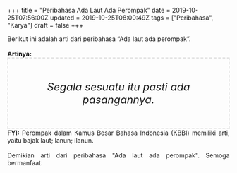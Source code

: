 +++
title = "Peribahasa Ada Laut Ada Perompak"
date = 2019-10-25T07:56:00Z
updated = 2019-10-25T08:00:49Z
tags = ["Peribahasa", "Karya"]
draft = false
+++

<div dir="ltr" style="text-align: left;" trbidi="on"><div style="text-align: justify;">Berikut ini adalah arti dari peribahasa “Ada laut ada perompak”.</div><br /><div style="text-align: justify;"><b>Artinya:</b></div><div style="border: 2px dashed #ddd; font-size: 24px; height: auto; margin: 0 auto; padding: 50px; text-align: center; width: auto;"><i>Segala sesuatu itu pasti ada pasangannya.</i></div><div style="text-align: justify;"><b>FYI:</b> Perompak dalam Kamus Besar Bahasa Indonesia (KBBI) memiliki arti, yaitu bajak laut; lanun; ilanun.<br /><br /></div><div style="text-align: justify;">Demikian arti dari peribahasa "Ada laut ada perompak". Semoga bermanfaat.</div></div>
